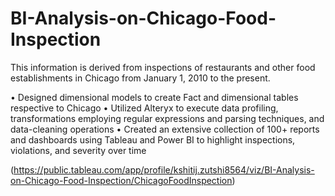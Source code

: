# BI-Analysis-on-Chicago-Food-Inspection
This information is derived from inspections of restaurants and other food establishments in Chicago from January 1, 2010 to the present. 


• Designed dimensional models to create Fact and dimensional tables respective to Chicago
• Utilized Alteryx to execute data profiling, transformations employing regular expressions and parsing techniques, and data-cleaning operations
• Created an extensive collection of 100+ reports and dashboards using Tableau and Power BI to highlight inspections, violations, and severity over time

(https://public.tableau.com/app/profile/kshitij.zutshi8564/viz/BI-Analysis-on-Chicago-Food-Inspection/ChicagoFoodInspection)
